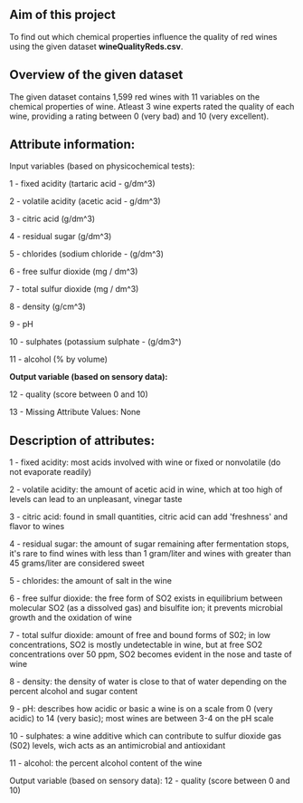 
## Aim of this project 
To find out which chemical properties influence the quality of red wines using the given dataset __wineQualityReds.csv__.

## Overview of the given dataset
The given dataset contains 1,599 red wines with 11 variables on the chemical properties of wine. Atleast 3 wine experts rated the quality of each wine, providing a rating between 0 (very bad) and 10 (very excellent).

## Attribute information:

   Input variables (based on physicochemical tests):
   
   1 - fixed acidity (tartaric acid -  g/dm^3)  
   
   2 - volatile acidity (acetic acid - g/dm^3)  
   
   3 - citric acid (g/dm^3)  
   
   4 - residual sugar (g/dm^3)  
   
   5 - chlorides (sodium chloride - (g/dm^3)  
   
   6 - free sulfur dioxide (mg / dm^3)  
   
   7 - total sulfur dioxide (mg / dm^3)  
   
   8 - density (g/cm^3)  
   
   9 - pH  
   
   10 - sulphates (potassium sulphate - (g/dm3^)  
   
   11 - alcohol (% by volume)  
   
   __Output variable (based on sensory data):__
   
   12 - quality (score between 0 and 10)  
   
   13 - Missing Attribute Values: None

## Description of attributes:

   1 - fixed acidity: most acids involved with wine or fixed or nonvolatile (do not evaporate readily)

   2 - volatile acidity: the amount of acetic acid in wine, which at too high of levels can lead to an unpleasant, vinegar taste

   3 - citric acid: found in small quantities, citric acid can add 'freshness' and flavor to wines

   4 - residual sugar: the amount of sugar remaining after fermentation stops, it's rare to find wines with less than 1 gram/liter and wines with greater than 45 grams/liter are considered sweet

   5 - chlorides: the amount of salt in the wine

   6 - free sulfur dioxide: the free form of SO2 exists in equilibrium between molecular SO2 (as a dissolved gas) and bisulfite ion; it prevents microbial growth and the oxidation of wine

   7 - total sulfur dioxide: amount of free and bound forms of S02; in low concentrations, SO2 is mostly undetectable in wine, but at free SO2 concentrations over 50 ppm, SO2 becomes evident in the nose and taste of wine

   8 - density: the density of water is close to that of water depending on the percent alcohol and sugar content

   9 - pH: describes how acidic or basic a wine is on a scale from 0 (very acidic) to 14 (very basic); most wines are between 3-4 on the pH scale

   10 - sulphates: a wine additive which can contribute to sulfur dioxide gas (S02) levels, wich acts as an antimicrobial and antioxidant

   11 - alcohol: the percent alcohol content of the wine

   Output variable (based on sensory data): 
   12 - quality (score between 0 and 10)
